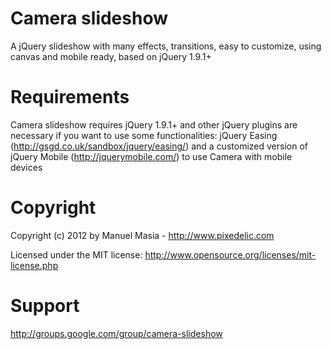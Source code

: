 # Camera slideshow 
A jQuery slideshow with many effects, transitions, easy to customize, using canvas and mobile ready, based on jQuery 1.9.1+

# Requirements
Camera slideshow requires jQuery 1.9.1+ and other jQuery plugins are necessary if you want to use some functionalities: jQuery Easing (http://gsgd.co.uk/sandbox/jquery/easing/) and a customized version of jQuery Mobile (http://jquerymobile.com/) to use Camera with mobile devices

# Copyright
Copyright (c) 2012 by Manuel Masia - http://www.pixedelic.com

Licensed under the MIT license: http://www.opensource.org/licenses/mit-license.php

# Support
http://groups.google.com/group/camera-slideshow
